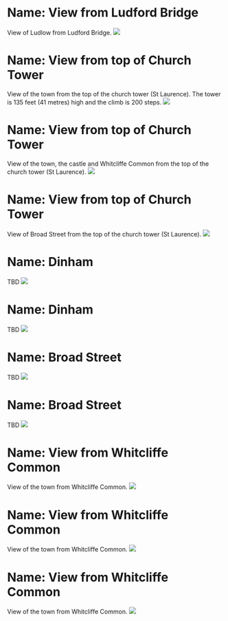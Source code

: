 # Name: View from Ludford Bridge

View of Ludlow from Ludford Bridge.
![](../1shropshire/assets/images/places/2021-09-17_13_25_02_DSC_0379_DxO.jpg)


# Name: View from top of Church Tower

View of the town from the top of the church tower (St Laurence).  The tower is 135 feet (41 metres) high and the climb is 200 steps.
![](../1shropshire/assets/images/places/2019-04-13_11_49_49_DSC_3876_DxO.jpg)

# Name: View from top of Church Tower

View of the town, the castle and Whitcliffe Common from the top of the church tower (St Laurence).
![](../1shropshire/assets/images/places/2019-04-13_12_03_02_DSC_3932_DxO.jpg)

# Name: View from top of Church Tower

View of Broad Street from the top of the church tower (St Laurence).
![](../1shropshire/assets/images/places/2019-04-13_12_09_20_DSC_3960_DxO.jpg)

# Name: Dinham

TBD
![](../1shropshire/assets/images/places/2019-04-13_14_06_43_DSC_4025_DxO.jpg)

# Name: Dinham

TBD
![](../1shropshire/assets/images/places/2019-04-13_14_09_34_DSC_4031_DxO.jpg)

# Name: Broad Street

TBD
![](../1shropshire/assets/images/places/2019-04-13_14_20_25_DSC_4045_DxO.jpg)

# Name: Broad Street

TBD
![](../1shropshire/assets/images/places/2020-01-04_13_46_04_DSC_6069_DxO.jpg)

# Name: View from Whitcliffe Common

View of the town from Whitcliffe Common.
![](../1shropshire/assets/images/places/2020-01-04_14_14_02_DSC_6088_DxO_L.jpg)

# Name: View from Whitcliffe Common

View of the town from Whitcliffe Common.
![](../1shropshire/assets/images/places/2020-01-04_14_16_23_DSC_6093_DxO_L.jpg)

# Name: View from Whitcliffe Common

View of the town from Whitcliffe Common.
![](../1shropshire/assets/images/places/2020-01-04_14_23_04_DSC_6100_DxO_L.jpg)
